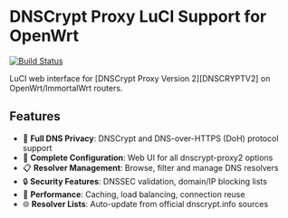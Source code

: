 # DNSCrypt Proxy LuCI Support for OpenWrt

[![Build Status](https://github.com/kozhini/luci-app-dnscrypt-proxy2/workflows/Build%20luci-app-dnscrypt-proxy2%20for%20OpenWrt/ImmortalWrt/badge.svg)](https://github.com/kozhini/luci-app-dnscrypt-proxy2/actions)

LuCI web interface for [DNSCrypt Proxy Version 2][DNSCRYPTV2] on OpenWrt/ImmortalWrt routers.

## Features

- 🎯 **Full DNS Privacy**: DNSCrypt and DNS-over-HTTPS (DoH) protocol support
- 🔧 **Complete Configuration**: Web UI for all dnscrypt-proxy2 options
- 📋 **Resolver Management**: Browse, filter and manage DNS resolvers
- 🔒 **Security Features**: DNSSEC validation, domain/IP blocking lists
- 🚀 **Performance**: Caching, load balancing, connection reuse
- 🌐 **Resolver Lists**: Auto-update from official dnscrypt.info sources

